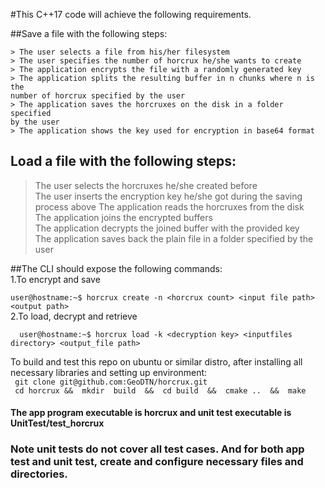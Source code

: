 #This C++17 code will achieve the following requirements.

##Save a file with the following steps:
```
> The user selects a file from his/her filesystem
> The user specifies the number of horcrux he/she wants to create
> The application encrypts the file with a randomly generated key
> The application splits the resulting buffer in n chunks where n is the
number of horcrux specified by the user
> The application saves the horcruxes on the disk in a folder specified
by the user
> The application shows the key used for encryption in base64 format
```
## Load a file with the following steps:
> The user selects the horcruxes he/she created before\
> The user inserts the encryption key he/she got during the saving\
process above
> The application reads the horcruxes from the disk\
> The application joins the encrypted buffers\
> The application decrypts the joined buffer with the provided key\
> The application saves back the plain file in a folder specified by the\
user

##The CLI should expose the following commands:\
                1.To encrypt and save

``` user@hostname:~$ horcrux create -n <horcrux count> <input file path> <output path> ```\
                2.To load, decrypt and retrieve
  
```  user@hostname:~$ horcrux load -k <decryption key> <inputfiles directory> <output_file path>```

          
To build and test this repo on ubuntu or similar distro, after installing all necessary libraries and setting up environment:\
``` git clone git@github.com:GeoDTN/horcrux.git```\
 ``` cd horcrux &&  mkdir  build  &&  cd build  &&  cmake ..  &&  make```
#### The app program executable is horcrux and unit test executable is  UnitTest/test_horcrux
### Note unit tests do not cover all test cases. And for  both app test and unit test, create and configure necessary files and directories.
